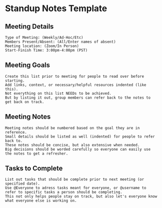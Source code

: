 # Standup Notes Template
## Meeting Details
    Type of Meeting: (Weekly/Ad-Hoc/Etc)
    Members Present/Absent: (All/Enter names of absent)
    Meeting location: (Zoom/In Person)
    Start-Finish Time: 3:00pm-4:00pm (PST)
## Meeting Goals
    Create this list prior to meeting for people to read over before starting.
    Add links, context, or necessary/helpful resources indented (like this).
    Not everything on this list NEEDs to be achieved.
    But by listing it out, group members can refer back to the notes to get back on track.
## Meeting Notes
    Meeting notes should be numbered based on the goal they are in reference.
    Small details should be listed as well (indented) for people to refer back to.
    These notes should be concise, but also extensive when needed.
    Big decisions should be worded carefully so everyone can easily use the notes to get a refresher.
## Tasks to Complete
    List out tasks that should be complete prior to next meeting (or specified date).
    Use @Everyone to adress tasks meant for everyone, or @username to refer to specific tasks a person should be completing.
    This not only helps people stay on track, but also let's everyone know what everyone else is working on.